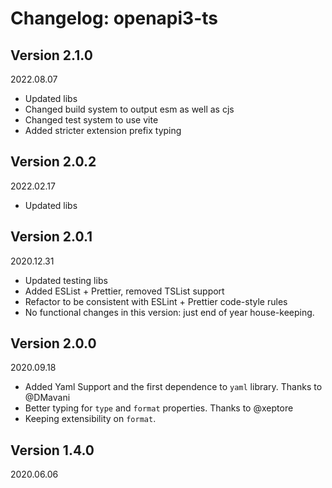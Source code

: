 # Changelog: openapi3-ts

## Version 2.1.0

2022.08.07

-   Updated libs
-   Changed build system to output esm as well as cjs
-   Changed test system to use vite
-   Added stricter extension prefix typing

## Version 2.0.2

2022.02.17

-   Updated libs

## Version 2.0.1

2020.12.31

-   Updated testing libs
-   Added ESList + Prettier, removed TSList support
-   Refactor to be consistent with ESLint + Prettier code-style rules
-   No functional changes in this version: just end of year house-keeping.

## Version 2.0.0

2020.09.18

-   Added Yaml Support and the first dependence to `yaml` library. Thanks to @DMavani
-   Better typing for `type` and `format` properties. Thanks to @xeptore
-   Keeping extensibility on `format`.

## Version 1.4.0

2020.06.06
